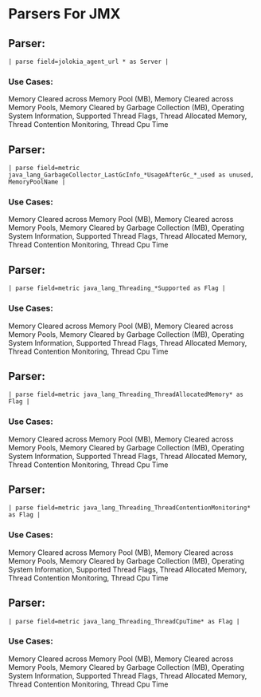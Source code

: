 # Parsers For JMX

## Parser:
```
| parse field=jolokia_agent_url * as Server | 
```
### Use Cases:
Memory Cleared across Memory Pool (MB), Memory Cleared across Memory Pools, Memory Cleared by Garbage Collection (MB), Operating System Information, Supported Thread Flags, Thread Allocated Memory, Thread Contention Monitoring, Thread Cpu Time



## Parser:
```
| parse field=metric java_lang_GarbageCollector_LastGcInfo_*UsageAfterGc_*_used as unused, MemoryPoolName | 
```
### Use Cases:
Memory Cleared across Memory Pool (MB), Memory Cleared across Memory Pools, Memory Cleared by Garbage Collection (MB), Operating System Information, Supported Thread Flags, Thread Allocated Memory, Thread Contention Monitoring, Thread Cpu Time



## Parser:
```
| parse field=metric java_lang_Threading_*Supported as Flag | 
```
### Use Cases:
Memory Cleared across Memory Pool (MB), Memory Cleared across Memory Pools, Memory Cleared by Garbage Collection (MB), Operating System Information, Supported Thread Flags, Thread Allocated Memory, Thread Contention Monitoring, Thread Cpu Time



## Parser:
```
| parse field=metric java_lang_Threading_ThreadAllocatedMemory* as Flag | 
```
### Use Cases:
Memory Cleared across Memory Pool (MB), Memory Cleared across Memory Pools, Memory Cleared by Garbage Collection (MB), Operating System Information, Supported Thread Flags, Thread Allocated Memory, Thread Contention Monitoring, Thread Cpu Time



## Parser:
```
| parse field=metric java_lang_Threading_ThreadContentionMonitoring* as Flag | 
```
### Use Cases:
Memory Cleared across Memory Pool (MB), Memory Cleared across Memory Pools, Memory Cleared by Garbage Collection (MB), Operating System Information, Supported Thread Flags, Thread Allocated Memory, Thread Contention Monitoring, Thread Cpu Time



## Parser:
```
| parse field=metric java_lang_Threading_ThreadCpuTime* as Flag | 
```
### Use Cases:
Memory Cleared across Memory Pool (MB), Memory Cleared across Memory Pools, Memory Cleared by Garbage Collection (MB), Operating System Information, Supported Thread Flags, Thread Allocated Memory, Thread Contention Monitoring, Thread Cpu Time


